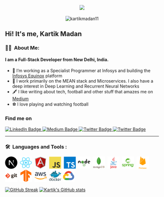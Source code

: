 
<div id="header" align="center">
  <div>
  <img src="https://media.giphy.com/media/M9gbBd9nbDrOTu1Mqx/giphy.gif" width="100"/>
   <br><br>
  <img src="https://komarev.com/ghpvc/?username=kartikmadan11&style=flat-square&color=blue" alt="kartikmadan11"/>
  </div>
   
</div>

<h2>Hi! It's me, Kartik Madan</h2>
<h3>  
👨‍💻  &nbsp;About Me:
</h3>
<h4>
I am a Full-Stack Developer from New Delhi, India.
</h4>

- 🚀 I’m working as a Specialist Programmer at Infosys and building the [Infosys Equinox](https://www.infosysequinox.com/) platform
- 🔭 I work primarily on the MEAN stack and Microservices. I also have a deep interest in Deep Learning and Recurrent Neural Networks
- 🖋️ I like writing about tech, football and other stuff that amazes me on [Medium](https://kartikmadan11.medium.com/)
- ⚽ I love playing and watching football

<h3>
Find me on
</h3>
<p><div id="badges">
  <a href="https://www.linkedin.com/in/kartikmadan11/">
    <img src="https://img.shields.io/badge/LinkedIn-blue?style=for-the-badge&logo=linkedin&logoColor=white" alt="LinkedIn Badge"/>
  </a>
  <a href="https://kartikmadan11.medium.com/">
    <img src="https://img.shields.io/badge/Medium-black?style=for-the-badge&logo=medium&logoColor=white" alt="Medium Badge"/>
  </a>
  <a href="https://twitter.com/kartikmadan11">
    <img src="https://img.shields.io/badge/Twitter-blue?style=for-the-badge&logo=twitter&logoColor=white" alt="Twitter Badge"/>
  </a>
  <a href="https://instagram.com/kartikmadan11">
    <img src="https://img.shields.io/badge/Instagram-pink?style=for-the-badge&logo=instagram&logoColor=red" alt="Twitter Badge"/>
  </a>  
</div></p>

---

### 🛠 &nbsp;Languages and Tools :
<div>
 
  <img src="https://github.com/devicons/devicon/blob/master/icons/nextjs/nextjs-original.svg" title="Next.Js" alt="Next.Js" width="40" height="40"/>&nbsp;
  <img src="https://github.com/devicons/devicon/blob/master/icons/react/react-original.svg" title="React" alt="React" width="40" height="40"/>&nbsp;
  <img src="https://github.com/devicons/devicon/blob/master/icons/angularjs/angularjs-original.svg" title="Angular" alt="Angular" width="40" height="40"/>&nbsp;
  <img src="https://github.com/devicons/devicon/blob/master/icons/javascript/javascript-original.svg" title="JavaScript" alt="JavaScript" width="40" height="40"/>&nbsp;
  <img src="https://github.com/devicons/devicon/blob/master/icons/typescript/typescript-original.svg" title="TypeScript" alt="TypeScript" width="40" height="40"/>&nbsp;
  <img src="https://github.com/devicons/devicon/blob/master/icons/nodejs/nodejs-original-wordmark.svg" title="NodeJS" alt="NodeJS" width="40" height="40"/>&nbsp;
  <img src="https://github.com/devicons/devicon/blob/master/icons/mongodb/mongodb-original-wordmark.svg" title="MongoDB"  alt="MongoDB" width="40" height="40"/>&nbsp; 
  <img src="https://github.com/devicons/devicon/blob/master/icons/java/java-original-wordmark.svg" title="Java" alt="Java" width="40" height="40"/>&nbsp;
  <img src="https://github.com/devicons/devicon/blob/master/icons/spring/spring-original-wordmark.svg" title="Spring" alt="Spring" width="40" height="40"/>&nbsp;
  <img src="https://github.com/devicons/devicon/blob/master/icons/firebase/firebase-plain-wordmark.svg" title="Firebase" alt="Firebase" width="40" height="40"/>&nbsp;
  <img src="https://github.com/devicons/devicon/blob/master/icons/git/git-original-wordmark.svg" title="Git" alt="Git" width="40" height="40"/>&nbsp;
  <img src="https://github.com/devicons/devicon/blob/master/icons/tensorflow/tensorflow-original.svg" title="TensorFlow" alt="TensorFlow" width="40" height="40"/>&nbsp;
  <img src="https://github.com/devicons/devicon/blob/master/icons/amazonwebservices/amazonwebservices-original-wordmark.svg" title="Amazon Web Services" alt="Amazon Web Services" width="40" height="40"/>&nbsp;
  <img src="https://github.com/devicons/devicon/blob/master/icons/docker/docker-original-wordmark.svg" title="Docker" alt="Docker" width="40" height="40"/>
  <img src="https://github.com/devicons/devicon/blob/master/icons/googlecloud/googlecloud-original.svg" title="Google Cloud Platform" alt="Google Cloud Platform" width="40" height="40"/>
  
</div>

 [![GitHub Streak](http://github-readme-streak-stats.herokuapp.com?user=kartikmadan11)](https://git.io/streak-stats)
 [![Kartik's GitHub stats](https://github-readme-stats.vercel.app/api?username=kartikmadan11)](https://github.com/anuraghazra/github-readme-stats)
